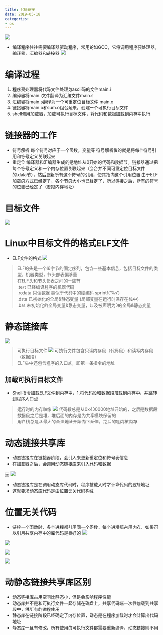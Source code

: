 ```yaml
--- 
title: 代码链接 
date: 2019-05-18
categories: 
- os 
---
```


![](https://cdn.jsdelivr.net/gh/nber1994/fu0k@master/uPic/20190517152529386_1090812524.png)

* 编译程序往往需要编译器驱动程序，常用的如GCC，它将调用程序预处理器，编译器，汇编器和链接器
![](https://cdn.jsdelivr.net/gh/nber1994/fu0k@master/uPic/20190517152740565_218196429.png)

# 编译过程
1. 程序预处理器将代码文件处理为ascii码的文件main.i
2. 编译器将main.i文件翻译为汇编文件main.s
3. 汇编器将main.s翻译为一个可重定位目标文件 main.o
4. 链接器将main.o和sum.o组合起来，创建一个可执行目标文件
5. shell调用加载器，加载可执行目标文件，将代码和数据加载到内存中执行

# 链接器的工作
- 符号解析
每个符号对应于一个函数，变量等 符号解析做的就是将每个符号引用和符号定义关联起来
- 重定位
编译器和汇编器生成的是地址从0开始的代码和数据节。链接器通过把每个符号定义和一个内存位置关联起来（会合并不同可重定位目标文件的.data节），然后更新所有这个符号的引用，使其指向这个引用位置
由于ELF加载的方式已经定了，各个节的大小也已经定了，所以链接之后，所有的符号的位置已经定了（虚拟内存地址）

# 目标文件
![](https://cdn.jsdelivr.net/gh/nber1994/fu0k@master/uPic/20190517152807697_1472796774.png)

# Linux中目标文件的格式ELF文件
* ELF文件的格式
![](https://cdn.jsdelivr.net/gh/nber1994/fu0k@master/uPic/20190517152824102_1398865296.png)
> ELF的头是一个16字节的固定序列，包含一些基本信息，包括目标文件的类型，机器类型，节头部表偏移量  
在ELF头和节头部表之间的一些节    
.text 已经编译程序的机器代码    
.rodata 只读数据 类似于代码中的硬编码 sprintf(‘%s’)    
.data 已初始化的全局&静态变量 (局部变量在运行时保存在栈中)    
.bss 未初始化的全局变量&静态变量，以及被声明为0的全局&静态变量    


# 静态链接库

![](https://cdn.jsdelivr.net/gh/nber1994/fu0k@master/uPic/20190517153310801_1836563784.png)

> 可执行目标文件
![](https://cdn.jsdelivr.net/gh/nber1994/fu0k@master/uPic/20190517153340571_1345059357.png)
可执行文件包含只读内存段（代码段）和读写内存段（数据段）    
ELF头中还包含程序的入口点，即第一条指令的地址    

## 加载可执行目标文件
* Shell指令加载ELF文件到内存中，1.将代码段和数据段加载到内存中，并跳转到程序入口点

> 运行时的内存映像
![](https://cdn.jsdelivr.net/gh/nber1994/fu0k@master/uPic/20190517153400274_1999744777.png)
代码段总是从0x400000地址开始的，之后是数据段    
数据段之后是堆，堆后面的内存是为共享模块保留的    
用户栈总是从最大的合法地址开始向下延伸，之后的是内核内存    

# 动态链接共享库

* 动态链接库在链接器阶段，会引入来更新重定位和符号表信息
* 在加载器之后，会调用动态链接库来引入代码和数据

￼
![](https://cdn.jsdelivr.net/gh/nber1994/fu0k@master/uPic/20190517153419409_1591391489.png)

* 动态链接库是在调用动态库代码时，程序被载入时才计算代码的逻辑地址
* 这就要求动态库代码是由位置无关代码构成

# 位置无关代码
* 链接一个函数时，多个进程都引用同一个函数，每个进程都占用内存，如果可以引用共享内存中的库代码是极好的
![](https://cdn.jsdelivr.net/gh/nber1994/fu0k@master/uPic/20190517153506679_1755415885.png)

![](https://cdn.jsdelivr.net/gh/nber1994/fu0k@master/uPic/20190517153529330_1144436709.png)

![](https://cdn.jsdelivr.net/gh/nber1994/fu0k@master/uPic/20190517153544637_1684225631.png)

![](https://cdn.jsdelivr.net/gh/nber1994/fu0k@master/uPic/20190517153603489_798229110.png)

# 动静态链接共享库区别
* 动态链接库占用空间比静态小，但是会影响程序性能
* 动态库并不是和可执行文件一起存储在磁盘上，共享代码端一次性加载到共享段中，供所有的进程使用
* 静态库在链接阶段已经确定了内存位置，动态是在程序加载时才会计算出代码地址
* 静态库一旦有修改，所有使用的可执行文件都需要重新编译，动态链接则不用
